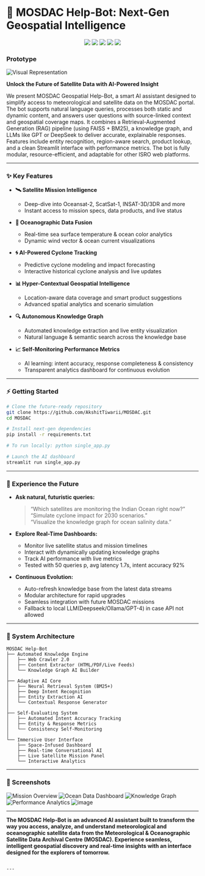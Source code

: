 # 🚀 MOSDAC Help-Bot: Next-Gen Geospatial Intelligence
<p align="center">
  <img src="https://img.shields.io/badge/LLM-ready-blueviolet" />
  <img src="https://img.shields.io/badge/Geospatial%20Support-Yes-brightgreen" />
  <img src="https://img.shields.io/badge/Response%20Time-~1.7s-yellow" />
  <img src="https://img.shields.io/badge/Intent%20Accuracy-92%25-success" />
  <img src="https://img.shields.io/badge/RAG+KG-Enabled-orange" />
</p>

### Prototype
![Visual Representation](https://github.com/user-attachments/assets/9083d974-277e-44b2-868f-16aaaf0e2178)

**Unlock the Future of Satellite Data with AI-Powered Insight**

We present MOSDAC Geospatial Help-Bot, a smart AI assistant designed to simplify access to meteorological and satellite data on the MOSDAC portal. The bot supports natural language queries, processes both static and dynamic content, and answers user questions with source-linked context and geospatial coverage maps. It combines a Retrieval-Augmented Generation (RAG) pipeline (using FAISS + BM25), a knowledge graph, and LLMs like GPT or DeepSeek to deliver accurate, explainable responses. Features include entity recognition, region-aware search, product lookup, and a clean Streamlit interface with performance metrics. The bot is fully modular, resource-efficient, and adaptable for other ISRO web platforms.

---

### ✨ Key Features

- **🛰️ Satellite Mission Intelligence**
  - Deep-dive into Oceansat-2, ScatSat-1, INSAT-3D/3DR and more
  - Instant access to mission specs, data products, and live status

- **🌊 Oceanographic Data Fusion**
  - Real-time sea surface temperature & ocean color analytics
  - Dynamic wind vector & ocean current visualizations

- **🌀 AI-Powered Cyclone Tracking**
  - Predictive cyclone modeling and impact forecasting
  - Interactive historical cyclone analysis and live updates

- **📊 Hyper-Contextual Geospatial Intelligence**
  - Location-aware data coverage and smart product suggestions
  - Advanced spatial analytics and scenario simulation

- **🔍 Autonomous Knowledge Graph**
  - Automated knowledge extraction and live entity visualization
  - Natural language & semantic search across the knowledge base

- **📈 Self-Monitoring Performance Metrics**
  - AI learning: intent accuracy, response completeness & consistency
  - Transparent analytics dashboard for continuous evolution

---

### ⚡ Getting Started

```bash
# Clone the future-ready repository
git clone https://github.com/AkshitTiwarii/MOSDAC.git
cd MOSDAC

# Install next-gen dependencies
pip install -r requirements.txt

# To run locally: python single_app.py

# Launch the AI dashboard
streamlit run single_app.py
```

---

### 🤖 Experience the Future

- **Ask natural, futuristic queries:**  
  > “Which satellites are monitoring the Indian Ocean right now?”  
  > “Simulate cyclone impact for 2030 scenarios.”  
  > “Visualize the knowledge graph for ocean salinity data.”

- **Explore Real-Time Dashboards:**  
  - Monitor live satellite status and mission timelines  
  - Interact with dynamically updating knowledge graphs  
  - Track AI performance with live metrics
  - Tested with 50 queries p, avg latency 1.7s, intent accuracy 92%

- **Continuous Evolution:**  
  - Auto-refresh knowledge base from the latest data streams  
  - Modular architecture for rapid upgrades  
  - Seamless integration with future MOSDAC missions
  - Fallback to local LLM(Deepseek/Ollama/GPT-4) in case API not allowed

---

### 🧬 System Architecture

```
MOSDAC Help-Bot
├── Automated Knowledge Engine
│   ├── Web Crawler 2.0
│   ├── Content Extractor (HTML/PDF/Live Feeds)
│   └── Knowledge Graph AI Builder
│
├── Adaptive AI Core
│   ├── Neural Retrieval System (BM25+)
│   ├── Deep Intent Recognition
│   ├── Entity Extraction AI
│   └── Contextual Response Generator
│
├── Self-Evaluating System
│   ├── Automated Intent Accuracy Tracking
│   ├── Entity & Response Metrics
│   └── Consistency Self-Monitoring
│
└── Immersive User Interface
    ├── Space-Infused Dashboard
    ├── Real-time Conversational AI
    ├── Live Satellite Mission Panel
    └── Interactive Analytics
```

---

### 🌌 Screenshots

![Mission Overview](https://github.com/user-attachments/assets/1d8b0b95-8706-4adf-a941-16cb23a38b9a)
![Ocean Data Dashboard](https://github.com/user-attachments/assets/ab3e7857-8e58-4ca9-90d1-5751408b6d61)
![Knowledge Graph](https://github.com/user-attachments/assets/c19df99d-7de3-4e91-a657-737b757a5721)
![Performance Analytics](https://github.com/user-attachments/assets/9fd1b1a1-362c-41c8-8350-d88544c033e3)
![image](https://github.com/user-attachments/assets/ed775299-7346-4cf8-9237-f48e4f9049c7)

---

**The **MOSDAC Help-Bot** is an advanced AI assistant built to transform the way you access, analyze, and understand meteorological and oceanographic satellite data from the Meteorological & Oceanographic Satellite Data Archival Centre (MOSDAC). Experience seamless, intelligent geospatial discovery and real-time insights with an interface designed for the explorers of tomorrow.**
```

---